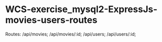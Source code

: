 # WCS-exercise_mysql2-ExpressJs-movies-users-routes

Routes:
/api/movies;
/api/movies/:id;
/api/users;
/api/users/:id;
